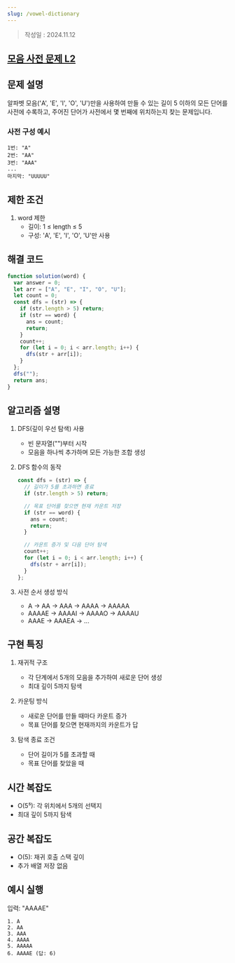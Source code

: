 ```yaml
---
slug: /vowel-dictionary
---
```

>작성일 : 2024.11.12
## [모음 사전 문제 L2](https://school.programmers.co.kr/learn/courses/30/lessons/84512)

## 문제 설명

알파벳 모음('A', 'E', 'I', 'O', 'U')만을 사용하여 만들 수 있는 길이 5 이하의 모든 단어를 사전에 수록하고, 주어진 단어가 사전에서 몇 번째에 위치하는지 찾는 문제입니다.

### 사전 구성 예시

```
1번: "A"
2번: "AA"
3번: "AAA"
...
마지막: "UUUUU"
```

## 제한 조건

1. word 제한
   - 길이: 1 ≤ length ≤ 5
   - 구성: 'A', 'E', 'I', 'O', 'U'만 사용

## 해결 코드

```javascript
function solution(word) {
  var answer = 0;
  let arr = ["A", "E", "I", "O", "U"];
  let count = 0;
  const dfs = (str) => {
    if (str.length > 5) return;
    if (str == word) {
      ans = count;
      return;
    }
    count++;
    for (let i = 0; i < arr.length; i++) {
      dfs(str + arr[i]);
    }
  };
  dfs("");
  return ans;
}
```

## 알고리즘 설명

1. DFS(깊이 우선 탐색) 사용

   - 빈 문자열("")부터 시작
   - 모음을 하나씩 추가하며 모든 가능한 조합 생성

2. DFS 함수의 동작

   ```javascript
   const dfs = (str) => {
     // 길이가 5를 초과하면 종료
     if (str.length > 5) return;

     // 목표 단어를 찾으면 현재 카운트 저장
     if (str == word) {
       ans = count;
       return;
     }

     // 카운트 증가 및 다음 단어 탐색
     count++;
     for (let i = 0; i < arr.length; i++) {
       dfs(str + arr[i]);
     }
   };
   ```

3. 사전 순서 생성 방식
   - A → AA → AAA → AAAA → AAAAA
   - AAAAE → AAAAI → AAAAO → AAAAU
   - AAAE → AAAEA → ...

## 구현 특징

1. 재귀적 구조

   - 각 단계에서 5개의 모음을 추가하여 새로운 단어 생성
   - 최대 깊이 5까지 탐색

2. 카운팅 방식

   - 새로운 단어를 만들 때마다 카운트 증가
   - 목표 단어를 찾으면 현재까지의 카운트가 답

3. 탐색 종료 조건
   - 단어 길이가 5를 초과할 때
   - 목표 단어를 찾았을 때

## 시간 복잡도

- O(5⁵): 각 위치에서 5개의 선택지
- 최대 깊이 5까지 탐색

## 공간 복잡도

- O(5): 재귀 호출 스택 깊이
- 추가 배열 저장 없음

## 예시 실행

입력: "AAAAE"

```
1. A
2. AA
3. AAA
4. AAAA
5. AAAAA
6. AAAAE (답: 6)
```
